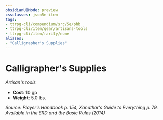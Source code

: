 ```yaml
---
obsidianUIMode: preview
cssclasses: json5e-item
tags:
- ttrpg-cli/compendium/src/5e/phb
- ttrpg-cli/item/gear/artisans-tools
- ttrpg-cli/item/rarity/none
aliases: 
- "Calligrapher's Supplies"
---
```

# Calligrapher's Supplies
*Artisan's tools*  


- **Cost**: 10 gp
- **Weight**: 5.0 lbs.

*Source: Player's Handbook p. 154, Xanathar's Guide to Everything p. 79. Available in the <span title='Systems Reference Document (5.1)'>SRD</span> and the Basic Rules (2014)*